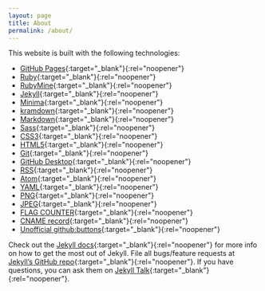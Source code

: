 ```yaml
---
layout: page
title: About
permalink: /about/
---
```


This website is built with the following technologies:

- [GitHub Pages](https://pages.github.com){:target="_blank"}{:rel="noopener"}
- [Ruby](https://www.ruby-lang.org){:target="_blank"}{:rel="noopener"}
- [RubyMine](https://www.jetbrains.com/ruby){:target="_blank"}{:rel="noopener"}
- [Jekyll](https://jekyllrb.com){:target="_blank"}{:rel="noopener"}
- [Minima](https://jekyll.github.io/minima/){:target="_blank"}{:rel="noopener"}
- [kramdown](https://kramdown.gettalong.org/){:target="_blank"}{:rel="noopener"}
- [Markdown](https://daringfireball.net/projects/markdown){:target="_blank"}{:rel="noopener"}  
- [Sass](http://sass-lang.com){:target="_blank"}{:rel="noopener"}
- [CSS3](https://developer.mozilla.org/en-US/docs/Web/CSS/CSS3){:target="_blank"}{:rel="noopener"}
- [HTML5](https://developer.mozilla.org/en-US/docs/Web/Guide/HTML/HTML5){:target="_blank"}{:rel="noopener"}
- [Git](https://git-scm.com/){:target="_blank"}{:rel="noopener"}
- [GitHub Desktop](https://desktop.github.com/){:target="_blank"}{:rel="noopener"}
- [RSS](https://en.wikipedia.org/wiki/RSS){:target="_blank"}{:rel="noopener"}
- [Atom](https://en.wikipedia.org/wiki/Atom_(standard)){:target="_blank"}{:rel="noopener"}
- [YAML](http://yaml.org/){:target="_blank"}{:rel="noopener"}
- [PNG](https://en.wikipedia.org/wiki/Portable_Network_Graphics){:target="_blank"}{:rel="noopener"}
- [JPEG](https://en.wikipedia.org/wiki/JPEG){:target="_blank"}{:rel="noopener"}
- [FLAG COUNTER](https://flagcounter.com/){:target="_blank"}{:rel="noopener"}
- [CNAME record](https://en.wikipedia.org/wiki/CNAME_record){:target="_blank"}{:rel="noopener"}
- [Unofficial github:buttons](https://github.com/ntkme/github-buttons){:target="_blank"}{:rel="noopener"}

Check out the [Jekyll docs][jekyll-docs]{:target="_blank"}{:rel="noopener"} for more info on how to get the most out of Jekyll. File all bugs/feature requests at [Jekyll’s GitHub repo][jekyll-gh]{:target="_blank"}{:rel="noopener"}. If you have questions, you can ask them on [Jekyll Talk][jekyll-talk]{:target="_blank"}{:rel="noopener"}.

[jekyll-docs]: https://jekyllrb.com/docs/home
[jekyll-gh]:   https://github.com/jekyll/jekyll
[jekyll-talk]: https://talk.jekyllrb.com/

